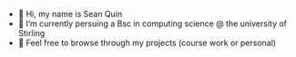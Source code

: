 - 👋 Hi, my name is Sean Quin
- 🌱 I’m currently persuing a Bsc in computing science @ the university of Stirling
- 👀 Feel free to browse through my projects (course work or personal) 
